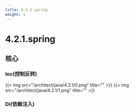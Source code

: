 ```yaml
---
title: 4.2.1.spring
weight: 1
---
```

# 4.2.1.spring
## 核心
### Ioc(控制反转)
{{< img src="/architect/java/4.2.1/0.png" title="" >}}
{{< img src="/architect/java/4.2.1/1.png" title="" >}}

### Di(依赖注入)
